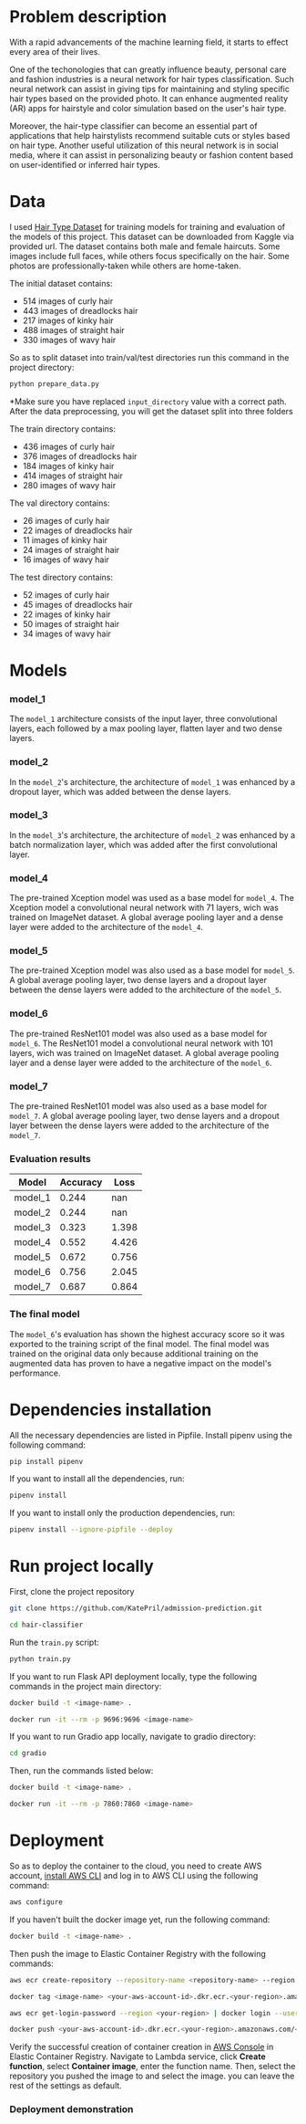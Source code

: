 # Problem description
With a rapid advancements of the machine learning field, it starts to effect every area of their lives.

One of the techonologies that can greatly influence beauty, personal care and fashion industries is a neural network for hair types classification. Such neural network can assist in giving tips for maintaining and styling specific hair types based on the provided photo. It can enhance augmented reality (AR) apps for hairstyle and color simulation based on the user's hair type.

Moreover, the hair-type classifier can become an essential part of applications that help hairstylists recommend suitable cuts or styles based on hair type. Another useful utilization of this neural network is in social media, where it can assist in personalizing beauty or fashion content based on user-identified or inferred hair types.

# Data
I used [Hair Type Dataset](https://www.kaggle.com/datasets/kavyasreeb/hair-type-dataset) for training models for training and evaluation of the models of this project. This dataset can be downloaded from Kaggle via provided url. The dataset contains both male and female haircuts. Some images include full faces, while others focus specifically on the hair. Some photos are professionally-taken while others are home-taken.

The initial dataset contains:
- 514 images of curly hair
- 443 images of dreadlocks hair
- 217 images of kinky hair
- 488 images of straight hair
- 330 images of wavy hair

So as to split dataset into train/val/test directories run this command in the project directory:
```bash
python prepare_data.py
```
*Make sure you have replaced `input_directory` value with a correct path. After the data preprocessing, you will get the dataset split into three folders

The train directory contains:
- 436 images of curly hair
- 376 images of dreadlocks hair
- 184 images of kinky hair
- 414 images of straight hair
- 280 images of wavy hair

The val directory contains:
- 26 images of curly hair
- 22 images of dreadlocks hair
- 11 images of kinky hair
- 24 images of straight hair
- 16 images of wavy hair

The test directory contains:
- 52 images of curly hair
- 45 images of dreadlocks hair
- 22 images of kinky hair
- 50 images of straight hair
- 34 images of wavy hair

# Models

### model_1
The `model_1` architecture consists of the input layer, three convolutional layers, each followed by a max pooling layer, flatten layer and two dense layers.

### model_2
In the `model_2`'s architecture, the architecture of `model_1` was enhanced by a dropout layer, which was added between the dense layers.

### model_3
In the `model_3`'s architecture, the architecture of `model_2` was enhanced by a batch normalization layer, which was added after the first convolutional layer.

### model_4
The pre-trained Xception model was used as a base model for `model_4`. The Xception model a convolutional neural network with 71 layers, wich was trained on ImageNet dataset. A global average pooling layer and a dense layer were added to the architecture of the `model_4`.

### model_5
The pre-trained Xception model was also used as a base model for `model_5`. A global average pooling layer, two dense layers and a dropout layer between the dense layers were added to the architecture of the `model_5`.

### model_6
The pre-trained ResNet101 model was also used as a base model for `model_6`. The ResNet101 model a convolutional neural network with 101 layers, wich was trained on ImageNet dataset. A global average pooling layer and a dense layer were added to the architecture of the `model_6`.

### model_7
The pre-trained ResNet101 model was also used as a base model for `model_7`. A global average pooling layer, two dense layers and a dropout layer between the dense layers were added to the architecture of the `model_7`.

### Evaluation results
| **Model**  | **Accuracy** | **Loss** |
| -------- | -------- | ---- |
| model_1  | 0.244   | nan |
| model_2  |  0.244   | nan |
| model_3  |  0.323   | 1.398 |
| model_4  | 0.552   | 4.426  |
| model_5  | 0.672    | 0.756 |
| model_6  | 0.756   | 2.045  |
| model_7  | 0.687    | 0.864 |

### The final model
The `model_6`'s evaluation has shown the highest accuracy score so it was exported to the training script of the final model. The final model was trained on the original data only because additional training on the augmented data has proven to have a negative impact on the model's performance.

# Dependencies installation
All the necessary dependencies are listed in Pipfile. Install pipenv using the following command:
```bash
pip install pipenv
```
If you want to install all the dependencies, run:
```bash
pipenv install
```
If you want to install only the production dependencies, run:
```bash
pipenv install --ignore-pipfile --deploy
```
# Run project locally
First, clone the project repository
```bash
git clone https://github.com/KatePril/admission-prediction.git
```
```bash
cd hair-classifier
```
Run the `train.py` script:
```bash
python train.py
```
If you want to run Flask API deployment locally, type the following commands in the project main directory:
```bash
docker build -t <image-name> .
```
```bash
docker run -it --rm -p 9696:9696 <image-name>
```

If you want to run Gradio app locally, navigate to gradio directory:
```bash
cd gradio
```
Then, run the commands listed below:
```bash
docker build -t <image-name> .
```
```bash
docker run -it --rm -p 7860:7860 <image-name>
```

# Deployment
So as to deploy the container to the cloud, you need to create AWS account, [install AWS CLI](https://docs.aws.amazon.com/cli/latest/userguide/getting-started-install.html) and log in to AWS CLI using the following command:
```bash
aws configure
```
If you haven't built the docker image yet, run the following command:
```bash
docker build -t <image-name> .
```
Then push the image to Elastic Container Registry with the following commands:
```bash
aws ecr create-repository --repository-name <repository-name> --region <your-region>
```
```bash
docker tag <image-name> <your-aws-account-id>.dkr.ecr.<your-region>.amazonaws.com/<repository-name>
```
```bash
aws ecr get-login-password --region <your-region> | docker login --username AWS --password-stdin <your-aws-account-id>.dkr.ecr.<your-region>.amazonaws.com
```
```bash
docker push <your-aws-account-id>.dkr.ecr.<your-region>.amazonaws.com/<repository-name>
```
Verify the successful creation of container creation in [AWS Console](https://signin.aws.amazon.com/signup?request_type=register) in Elastic Container Registry.
Navigate to Lambda service, click **Create function**, select **Container image**, enter the function name. Then, select the repository you pushed the image to and select the image. you can leave the rest of the settings as default.

### Deployment demonstration
